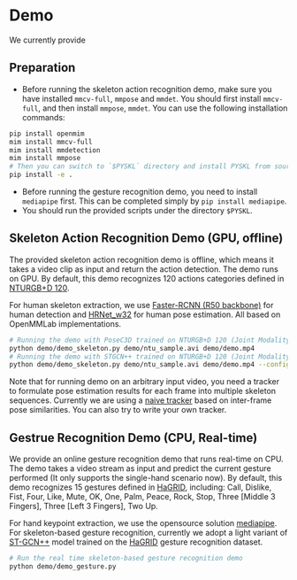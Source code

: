 # Demo

We currently provide

## Preparation

- Before running the skeleton action recognition demo, make sure you have installed `mmcv-full`, `mmpose` and `mmdet`. You should first install `mmcv-full`, and then install `mmpose`, `mmdet`. You can use the following installation commands:
```bash
pip install openmim
mim install mmcv-full
mim install mmdetection
mim install mmpose
# Then you can switch to `$PYSKL` directory and install PYSKL from source.
pip install -e .
```
- Before running the gesture recognition demo, you need to install `mediapipe` first. This can be completed simply by `pip install mediapipe`.
- You should run the provided scripts under the directory `$PYSKL`.

## Skeleton Action Recognition Demo (GPU, offline)

The provided skeleton action recognition demo is offline, which means it takes a video clip as input and return the action detection. The demo runs on GPU. By default, this demo recognizes 120 actions categories defined in [NTURGB+D 120](https://arxiv.org/abs/1905.04757).

For human skeleton extraction, we use [Faster-RCNN (R50 backbone)](/demo/faster_rcnn_r50_fpn_2x_coco.py) for human detection and [HRNet_w32](demo/hrnet_w32_coco_256x192.py) for human pose estimation. All based on OpenMMLab implementations.

```bash
# Running the demo with PoseC3D trained on NTURGB+D 120 (Joint Modality), which is the default option. The input file is demo/ntu_sample.avi, the output file is demo/demo.mp4
python demo/demo_skeleton.py demo/ntu_sample.avi demo/demo.mp4
# Running the demo with STGCN++ trained on NTURGB+D 120 (Joint Modality). The input file is demo/ntu_sample.avi, the output file is demo/demo.mp4
python demo/demo_skeleton.py demo/ntu_sample.avi demo/demo.mp4 --config configs/stgcn++/stgcn++_ntu120_xsub_hrnet/j.py --checkpoint http://download.openmmlab.com/mmaction/pyskl/ckpt/stgcnpp/stgcnpp_ntu120_xsub_hrnet/j.pth
```

Note that for running demo on an arbitrary input video, you need a tracker to formulate pose estimation results for each frame into multiple skeleton sequences. Currently we are using a [naive tracker](https://github.com/kennymckormick/pyskl/blob/4ddb7ac384e231694fd2b4b7774144e5762862ab/demo/demo_skeleton.py#L192) based on inter-frame pose similarities. You can also try to write your own tracker.

## Gestrue Recognition Demo (CPU, Real-time)

We provide an online gesture recognition demo that runs real-time on CPU. The demo takes a video stream as input and predict the current gesture performed (It only supports the single-hand scenario now). By default, this demo recognizes 15 gestures defined in [HaGRID](https://github.com/hukenovs/hagrid), including: Call, Dislike, Fist, Four, Like, Mute, OK, One, Palm, Peace, Rock, Stop, Three [Middle 3 Fingers], Three [Left 3 Fingers], Two Up.

For hand keypoint extraction, we use the opensource solution [mediapipe](https://google.github.io/mediapipe/). For skeleton-based gesture recognition, currently we adopt a light variant of [ST-GCN++](/demo/stgcnpp_gesture.py) model trained on the [HaGRID](https://github.com/hukenovs/hagrid) gesture recognition dataset.

```bash
# Run the real time skeleton-based gesture recognition demo
python demo/demo_gesture.py
```
